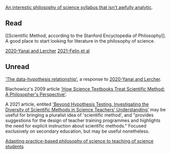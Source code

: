 [An interestic philosophy of science syllabus that isn't awfully analytic](https://philosophy.rutgers.edu/syllabus-repository-2/fall-2018-syllabi/637-225-philosophy-of-science-j-douard-fall-2018-1/file).

## Read
[[Scientific Method, according to the Stanford Encyclopedia of Philosophy]]. A good place to start looking for literature in the philosophy of science. 

[2020-Yanai and Lercher](2020-Yanai%20and%20Lercher.md)
[2021-Felin et al](2021-Felin%20et%20al.md)

## Unread
['The data-hypothesis relationship'](https://doi.org/10.1186/s13059-021-02276-4), a response to [2020-Yanai and Lercher](2020-Yanai%20and%20Lercher.md). 


Blachowicz's 2009 article ['How Science Textbooks Treat Scientific Method: A Philosopher's Perspective'](https://doi.org/10.1093/bjps/axp011).

A 2021 article, entited ['Beyond Hypothesis Testing. Investigating the Diversity of Scientific Methods in Science Teachers’ Understanding'](https://link.springer.com/article/10.1007/s11191-020-00185-9) may be useful for bringing a pluralist idea of 'scientific method', and "provides suggestions for the design of teacher training programmes and highlights the need for explicit instruction about scientific methods." Focused exclusively on secondary education, but may be useful nonetheless.

[Adapting practice-based philosophy of science to teaching of science students](https://doi.org/10.1007/s13194-021-00393-2)


